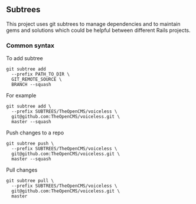 ## Subtrees

This project uses git subtrees to manage dependencies and to maintain gems and solutions which could be helpful between different Rails projects.

### Common syntax

To add subtree

```
git subtree add
  --prefix PATH_TO_DIR \
  GIT_REMOTE_SOURCE \
  BRANCH --squash
```

For example

```
git subtree add \
  --prefix SUBTREES/TheOpenCMS/voiceless \
  git@github.com:TheOpenCMS/voiceless.git \
  master --squash
```

Push changes to a repo

```
git subtree push \
  --prefix SUBTREES/TheOpenCMS/voiceless \
  git@github.com:TheOpenCMS/voiceless.git \
  master --squash
```

Pull changes

```
git subtree pull \
  --prefix SUBTREES/TheOpenCMS/voiceless \
  git@github.com:TheOpenCMS/voiceless.git \
  master
```
